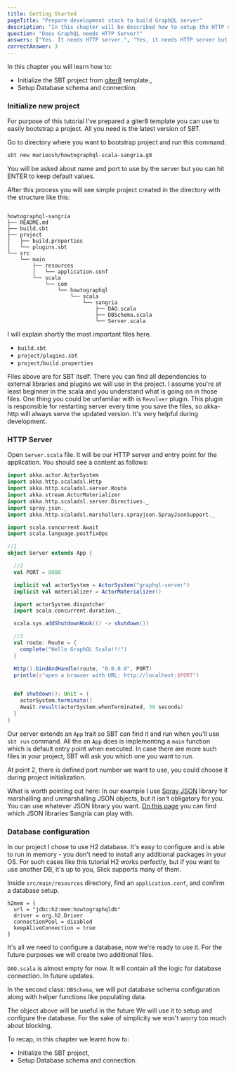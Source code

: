 ```yaml
---
title: Getting Started
pageTitle: "Prepare development stack to build GraphQL server"
description: "In this chapter will be described how to setup the HTTP server, install all dependencies and setup the database."
question: "Does GraphQL needs HTTP Server?"
answers: ["Yes. It needs HTTP server.", "Yes, it needs HTTP server but some of features can be used without that", "No, but it strictly recommended to use. Without HTTP layer, GraphQL is losing some of its features.","No, GraphQL is specification is far away from transport protocol. You can use HTTP, Websockets, sockets or even use it internally in you application." ]
correctAnswer: 3
---
```


In this chapter you will learn how to:
* Initialize the SBT project from [giter8](http://www.foundweekends.org/giter8/) template.,
* Setup Database schema and connection.

### Initialize new project

For purpose of this tutorial I've prepared a giter8 template you can use to easily bootstrap a project. All you need is the latest version of SBT.

<Instruction>

Go to directory where you want to bootstrap project and run this command:

```bash
sbt new marioosh/howtographql-scala-sangria.g8
```

</Instruction>

You will be asked about name and port to use by the server but you can hit ENTER to keep default values.

After this process you will see simple project created in the directory with the structure like this:

```

howtographql-sangria
├── README.md
├── build.sbt
├── project
│   ├── build.properties
│   └── plugins.sbt
└── src
    └── main
        ├── resources
        │   └── application.conf
        └── scala
            └── com
                └── howtographql
                    └── scala
                        └── sangria
                            ├── DAO.scala
                            ├── DBSchema.scala
                            └── Server.scala
```

I will explain shortly the most important files here.

  - `build.sbt`
  - `project/plugins.sbt`
  - `project/build.properties`

Files above are for SBT itself. There you can find all dependencies to external libraries and plugins we will use in the project.
I assume you're at least beginner in the scala and you understand what is going on in those files. One thing you could be unfamiliar with is `Revolver` plugin.
This plugin is responsible for restarting server every time you save the files, so akka-http will always serve the updated version. It's very helpful during development.



### HTTP Server

<Instruction>

Open `Server.scala` file. It will be our HTTP server and entry point for the application.
You should see a content as follows:

```scala
import akka.actor.ActorSystem
import akka.http.scaladsl.Http
import akka.http.scaladsl.server.Route
import akka.stream.ActorMaterializer
import akka.http.scaladsl.server.Directives._
import spray.json._
import akka.http.scaladsl.marshallers.sprayjson.SprayJsonSupport._

import scala.concurrent.Await
import scala.language.postfixOps

//1
object Server extends App {

  //2
  val PORT = 8080

  implicit val actorSystem = ActorSystem("graphql-server")
  implicit val materializer = ActorMaterializer()

  import actorSystem.dispatcher
  import scala.concurrent.duration._

  scala.sys.addShutdownHook(() -> shutdown())

  //3
  val route: Route = {
    complete("Hello GraphQL Scala!!!")
  }

  Http().bindAndHandle(route, "0.0.0.0", PORT)
  println(s"open a browser with URL: http://localhost:$PORT")


  def shutdown(): Unit = {
    actorSystem.terminate()
    Await.result(actorSystem.whenTerminated, 30 seconds)
  }
}
```

</Instruction>

Our server extends an `App` trait so SBT can find it and run when you'll use `sbt run` command. All the an `App` does is implementing a `main` function which is default entry point when executed. In case there are more such files in your project, SBT will ask you which one you want to run.

At point 2, there is defined port number we want to use, you could choose it during project initialization.

What is worth pointing out here: In our example I use [Spray JSON](https://github.com/spray/spray-json) library for marshalling and unmarshalling JSON objects, but it isn't obligatory for you. You can use whatever JSON library you want. [On this page](http://sangria-graphql.org/download/) you can find which JSON libraries Sangria can play with.

### Database configuration

In our project I chose to use H2 database. It's easy to configure and is able to run in memory - you don't need to install any additional packages in your OS. For such cases like this tutorial H2 works perfectly, but if you want to use another DB, it's up to you, Slick supports many of them.

<Instruction>

Inside `src/main/resources` directory, find an `application.conf`, and confirm a database setup.

```
h2mem = {
  url = "jdbc:h2:mem:howtographqldb"
  driver = org.h2.Driver
  connectionPool = disabled
  keepAliveConnection = true
}
```

</Instruction>

It's all we need to configure a database, now we're ready to use it. For the future purposes we will create two additional files.

`DAO.scala` is almost empty for now. It will contain all the logic for database connection. In future updates.

In the second class: `DBSchema`, we will put database schema configuration along with helper functions like populating data.

</Instruction>

The object above will be useful in the future  We will use it to setup and configure the database. For the sake of simplicity we won't worry too much about blocking.

To recap, in this chapter we learnt how to:
* Initialize the SBT project,
* Setup Database schema and connection.
